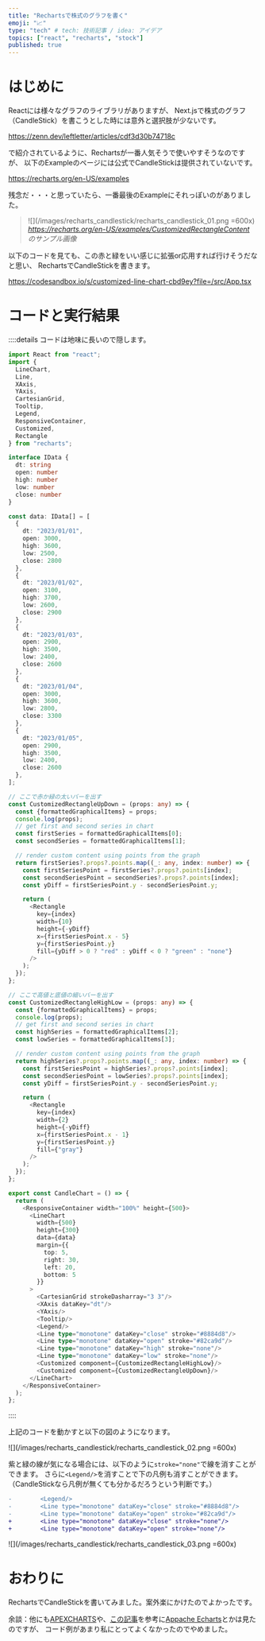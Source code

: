 ```yaml
---
title: "Rechartsで株式のグラフを書く"
emoji: "📈"
type: "tech" # tech: 技術記事 / idea: アイデア
topics: ["react", "recharts", "stock"]
published: true
---
```


# はじめに

Reactには様々なグラフのライブラリがありますが、
Next.jsで株式のグラフ（CandleStick）を書こうとした時には意外と選択肢が少ないです。

https://zenn.dev/leftletter/articles/cdf3d30b74718c

で紹介されているように、Rechartsが一番人気そうで使いやすそうなのですが、
以下のExampleのページには公式でCandleStickは提供されていないです。

https://recharts.org/en-US/examples

残念だ・・・と思っていたら、一番最後のExampleにそれっぽいのがありました。

> ![](/images/recharts_candlestick/recharts_candlestick_01.png =600x)
> *https://recharts.org/en-US/examples/CustomizedRectangleContent のサンプル画像*

以下のコードを見ても、この赤と緑をいい感じに拡張or応用すれば行けそうだなと思い、
RechartsでCandleStickを書きます。

https://codesandbox.io/s/customized-line-chart-cbd9ey?file=/src/App.tsx

# コードと実行結果

::::details コードは地味に長いので隠します。

```typescript jsx
import React from "react";
import {
  LineChart,
  Line,
  XAxis,
  YAxis,
  CartesianGrid,
  Tooltip,
  Legend,
  ResponsiveContainer,
  Customized,
  Rectangle
} from "recharts";

interface IData {
  dt: string
  open: number
  high: number
  low: number
  close: number
}

const data: IData[] = [
  {
    dt: "2023/01/01",
    open: 3000,
    high: 3600,
    low: 2500,
    close: 2800
  },
  {
    dt: "2023/01/02",
    open: 3100,
    high: 3700,
    low: 2600,
    close: 2900
  },
  {
    dt: "2023/01/03",
    open: 2900,
    high: 3500,
    low: 2400,
    close: 2600
  },
  {
    dt: "2023/01/04",
    open: 3000,
    high: 3600,
    low: 2800,
    close: 3300
  },
  {
    dt: "2023/01/05",
    open: 2900,
    high: 3500,
    low: 2400,
    close: 2600
  },
];

// ここで赤か緑の太いバーを出す
const CustomizedRectangleUpDown = (props: any) => {
  const {formattedGraphicalItems} = props;
  console.log(props);
  // get first and second series in chart
  const firstSeries = formattedGraphicalItems[0];
  const secondSeries = formattedGraphicalItems[1];

  // render custom content using points from the graph
  return firstSeries?.props?.points.map((_: any, index: number) => {
    const firstSeriesPoint = firstSeries?.props?.points[index];
    const secondSeriesPoint = secondSeries?.props?.points[index];
    const yDiff = firstSeriesPoint.y - secondSeriesPoint.y;

    return (
      <Rectangle
        key={index}
        width={10}
        height={-yDiff}
        x={firstSeriesPoint.x - 5}
        y={firstSeriesPoint.y}
        fill={yDiff > 0 ? "red" : yDiff < 0 ? "green" : "none"}
      />
    );
  });
};

// ここで高値と底値の細いバーを出す
const CustomizedRectangleHighLow = (props: any) => {
  const {formattedGraphicalItems} = props;
  console.log(props);
  // get first and second series in chart
  const highSeries = formattedGraphicalItems[2];
  const lowSeries = formattedGraphicalItems[3];

  // render custom content using points from the graph
  return highSeries?.props?.points.map((_: any, index: number) => {
    const firstSeriesPoint = highSeries?.props?.points[index];
    const secondSeriesPoint = lowSeries?.props?.points[index];
    const yDiff = firstSeriesPoint.y - secondSeriesPoint.y;

    return (
      <Rectangle
        key={index}
        width={2}
        height={-yDiff}
        x={firstSeriesPoint.x - 1}
        y={firstSeriesPoint.y}
        fill={"gray"}
      />
    );
  });
};

export const CandleChart = () => {
  return (
    <ResponsiveContainer width="100%" height={500}>
      <LineChart
        width={500}
        height={300}
        data={data}
        margin={{
          top: 5,
          right: 30,
          left: 20,
          bottom: 5
        }}
      >
        <CartesianGrid strokeDasharray="3 3"/>
        <XAxis dataKey="dt"/>
        <YAxis/>
        <Tooltip/>
        <Legend/>
        <Line type="monotone" dataKey="close" stroke="#8884d8"/>
        <Line type="monotone" dataKey="open" stroke="#82ca9d"/>
        <Line type="monotone" dataKey="high" stroke="none"/>
        <Line type="monotone" dataKey="low" stroke="none"/>
        <Customized component={CustomizedRectangleHighLow}/>
        <Customized component={CustomizedRectangleUpDown}/>
      </LineChart>
    </ResponsiveContainer>
  );
};

```

::::

上記のコードを動かすと以下の図のようになります。

![](/images/recharts_candlestick/recharts_candlestick_02.png =600x)


紫と緑の線が気になる場合には、以下のように`stroke="none"`で線を消すことができます。
さらに`<Legend/>`を消すことで下の凡例も消すことができます。
（CandleStickなら凡例が無くても分かるだろうという判断です。）

```diff typescript jsx
-        <Legend/>
-        <Line type="monotone" dataKey="close" stroke="#8884d8"/>
-        <Line type="monotone" dataKey="open" stroke="#82ca9d"/>
+        <Line type="monotone" dataKey="close" stroke="none"/>
+        <Line type="monotone" dataKey="open" stroke="none"/>
```

![](/images/recharts_candlestick/recharts_candlestick_03.png =600x)


# おわりに

RechartsでCandleStickを書いてみました。案外楽にかけたのでよかったです。

余談：他にも[APEXCHARTS](https://apexcharts.com/react-chart-demos/candlestick-charts/combo/)や、[この記事](https://zenn.dev/satoshi_tech/articles/20230507-apache-echarts-marker)を参考に[Appache Echarts](https://echarts.apache.org/examples/en/index.html#chart-type-candlestick)とかは見たのですが、
コード例があまり私にとってよくなかったのでやめました。
